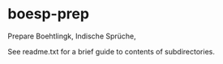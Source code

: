 # boesp-prep
Prepare Boehtlingk, Indische Sprüche,

See readme.txt for a brief guide to contents of subdirectories.
